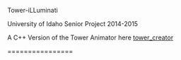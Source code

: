 Tower-iLLuminati

University of Idaho Senior Project 2014-2015

A C++ Version of the Tower Animator here <a href="https://github.com/uiacm/tower_creator">tower_creator</a>

================
